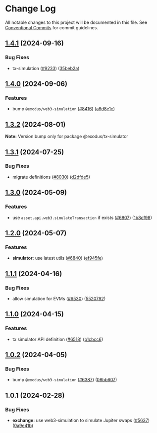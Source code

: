 # Change Log

All notable changes to this project will be documented in this file.
See [Conventional Commits](https://conventionalcommits.org) for commit guidelines.

## [1.4.1](https://github.com/ExodusMovement/exodus-hydra/compare/@exodus/tx-simulator@1.4.0...@exodus/tx-simulator@1.4.1) (2024-09-16)

### Bug Fixes

- tx-simulation ([#9233](https://github.com/ExodusMovement/exodus-hydra/issues/9233)) ([35beb2a](https://github.com/ExodusMovement/exodus-hydra/commit/35beb2aafe313527c395e93695cc54a889b6dcb7))

## [1.4.0](https://github.com/ExodusMovement/exodus-hydra/compare/@exodus/tx-simulator@1.3.2...@exodus/tx-simulator@1.4.0) (2024-09-06)

### Features

- bump `@exodus/web3-simulation` ([#8416](https://github.com/ExodusMovement/exodus-hydra/issues/8416)) ([a8d8e1c](https://github.com/ExodusMovement/exodus-hydra/commit/a8d8e1c065dc84caeba0aa6dbf7f5e3cdc0c43ca))

## [1.3.2](https://github.com/ExodusMovement/exodus-hydra/compare/@exodus/tx-simulator@1.3.1...@exodus/tx-simulator@1.3.2) (2024-08-01)

**Note:** Version bump only for package @exodus/tx-simulator

## [1.3.1](https://github.com/ExodusMovement/exodus-hydra/compare/@exodus/tx-simulator@1.3.0...@exodus/tx-simulator@1.3.1) (2024-07-25)

### Bug Fixes

- migrate definitions ([#8030](https://github.com/ExodusMovement/exodus-hydra/issues/8030)) ([d2dfde5](https://github.com/ExodusMovement/exodus-hydra/commit/d2dfde55dfa843eb52842f64b3aac3a6f9a59069))

## [1.3.0](https://github.com/ExodusMovement/exodus-hydra/compare/@exodus/tx-simulator@1.2.0...@exodus/tx-simulator@1.3.0) (2024-05-09)

### Features

- use `asset.api.web3.simulateTransaction` if exists ([#6807](https://github.com/ExodusMovement/exodus-hydra/issues/6807)) ([1b8cf98](https://github.com/ExodusMovement/exodus-hydra/commit/1b8cf98c69db1c3492b8afe2fb11b733483b48f3))

## [1.2.0](https://github.com/ExodusMovement/exodus-hydra/compare/@exodus/tx-simulator@1.1.1...@exodus/tx-simulator@1.2.0) (2024-05-07)

### Features

- **simulator:** use latest utils ([#6840](https://github.com/ExodusMovement/exodus-hydra/issues/6840)) ([ef945fe](https://github.com/ExodusMovement/exodus-hydra/commit/ef945fe7910b181b5405deec4f66ae32bc251229))

## [1.1.1](https://github.com/ExodusMovement/exodus-hydra/compare/@exodus/tx-simulator@1.1.0...@exodus/tx-simulator@1.1.1) (2024-04-16)

### Bug Fixes

- allow simulation for EVMs ([#6530](https://github.com/ExodusMovement/exodus-hydra/issues/6530)) ([5520792](https://github.com/ExodusMovement/exodus-hydra/commit/5520792184a00294076db4aba3ed69de2c25e4c5))

## [1.1.0](https://github.com/ExodusMovement/exodus-hydra/compare/@exodus/tx-simulator@1.0.2...@exodus/tx-simulator@1.1.0) (2024-04-15)

### Features

- tx simulator API definition ([#6518](https://github.com/ExodusMovement/exodus-hydra/issues/6518)) ([b1cbcc6](https://github.com/ExodusMovement/exodus-hydra/commit/b1cbcc62d35be9849660918a5ebc9f099f0ee364))

## [1.0.2](https://github.com/ExodusMovement/exodus-hydra/compare/@exodus/tx-simulator@1.0.1...@exodus/tx-simulator@1.0.2) (2024-04-05)

### Bug Fixes

- bump `@exodus/web3-simulation` ([#6387](https://github.com/ExodusMovement/exodus-hydra/issues/6387)) ([08bb607](https://github.com/ExodusMovement/exodus-hydra/commit/08bb6076b7462c5bca03353697283e701e160568))

## 1.0.1 (2024-02-28)

### Bug Fixes

- **exchange:** use web3-simulation to simulate Jupiter swaps ([#5637](https://github.com/ExodusMovement/exodus-hydra/issues/5637)) ([0a9e41b](https://github.com/ExodusMovement/exodus-hydra/commit/0a9e41b1d0b122903565ba65b6fffe8a1dabe931))
